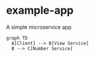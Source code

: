 # example-app

A simple microservice app

```mermaid
graph TD
  A[Client] --> B[View Service]
  B --> C[Number Service]
```
